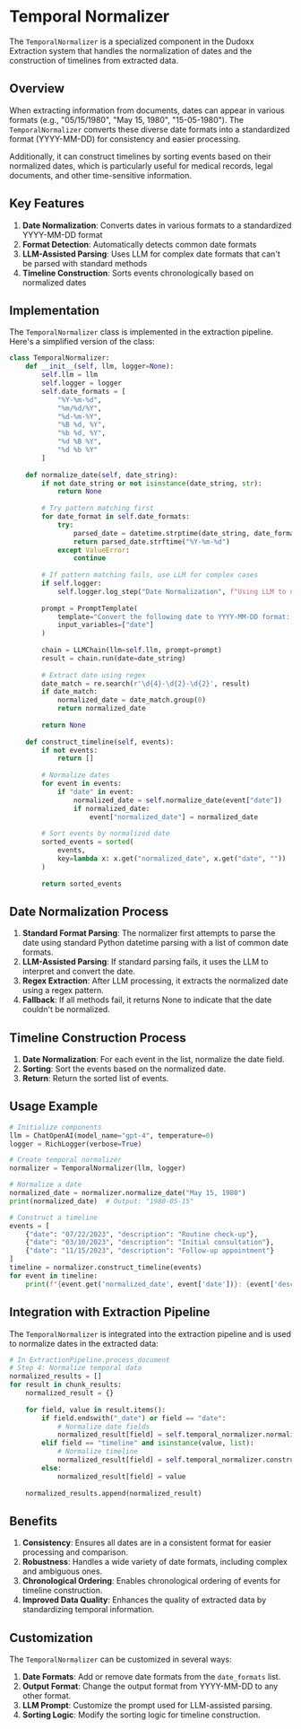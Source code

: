 # Temporal Normalizer

The `TemporalNormalizer` is a specialized component in the Dudoxx Extraction system that handles the normalization of dates and the construction of timelines from extracted data.

## Overview

When extracting information from documents, dates can appear in various formats (e.g., "05/15/1980", "May 15, 1980", "15-05-1980"). The `TemporalNormalizer` converts these diverse date formats into a standardized format (YYYY-MM-DD) for consistency and easier processing.

Additionally, it can construct timelines by sorting events based on their normalized dates, which is particularly useful for medical records, legal documents, and other time-sensitive information.

## Key Features

1. **Date Normalization**: Converts dates in various formats to a standardized YYYY-MM-DD format
2. **Format Detection**: Automatically detects common date formats
3. **LLM-Assisted Parsing**: Uses LLM for complex date formats that can't be parsed with standard methods
4. **Timeline Construction**: Sorts events chronologically based on normalized dates

## Implementation

The `TemporalNormalizer` class is implemented in the extraction pipeline. Here's a simplified version of the class:

```python
class TemporalNormalizer:
    def __init__(self, llm, logger=None):
        self.llm = llm
        self.logger = logger
        self.date_formats = [
            "%Y-%m-%d",
            "%m/%d/%Y",
            "%d-%m-%Y",
            "%B %d, %Y",
            "%b %d, %Y",
            "%d %B %Y",
            "%d %b %Y"
        ]
    
    def normalize_date(self, date_string):
        if not date_string or not isinstance(date_string, str):
            return None
            
        # Try pattern matching first
        for date_format in self.date_formats:
            try:
                parsed_date = datetime.strptime(date_string, date_format)
                return parsed_date.strftime("%Y-%m-%d")
            except ValueError:
                continue
        
        # If pattern matching fails, use LLM for complex cases
        if self.logger:
            self.logger.log_step("Date Normalization", f"Using LLM to normalize date: {date_string}")
            
        prompt = PromptTemplate(
            template="Convert the following date to YYYY-MM-DD format: {date}",
            input_variables=["date"]
        )
        
        chain = LLMChain(llm=self.llm, prompt=prompt)
        result = chain.run(date=date_string)
        
        # Extract date using regex
        date_match = re.search(r'\d{4}-\d{2}-\d{2}', result)
        if date_match:
            normalized_date = date_match.group(0)
            return normalized_date
        
        return None
    
    def construct_timeline(self, events):
        if not events:
            return []
            
        # Normalize dates
        for event in events:
            if "date" in event:
                normalized_date = self.normalize_date(event["date"])
                if normalized_date:
                    event["normalized_date"] = normalized_date
        
        # Sort events by normalized date
        sorted_events = sorted(
            events, 
            key=lambda x: x.get("normalized_date", x.get("date", ""))
        )
        
        return sorted_events
```

## Date Normalization Process

1. **Standard Format Parsing**: The normalizer first attempts to parse the date using standard Python datetime parsing with a list of common date formats.
2. **LLM-Assisted Parsing**: If standard parsing fails, it uses the LLM to interpret and convert the date.
3. **Regex Extraction**: After LLM processing, it extracts the normalized date using a regex pattern.
4. **Fallback**: If all methods fail, it returns None to indicate that the date couldn't be normalized.

## Timeline Construction Process

1. **Date Normalization**: For each event in the list, normalize the date field.
2. **Sorting**: Sort the events based on the normalized date.
3. **Return**: Return the sorted list of events.

## Usage Example

```python
# Initialize components
llm = ChatOpenAI(model_name="gpt-4", temperature=0)
logger = RichLogger(verbose=True)

# Create temporal normalizer
normalizer = TemporalNormalizer(llm, logger)

# Normalize a date
normalized_date = normalizer.normalize_date("May 15, 1980")
print(normalized_date)  # Output: "1980-05-15"

# Construct a timeline
events = [
    {"date": "07/22/2023", "description": "Routine check-up"},
    {"date": "03/10/2023", "description": "Initial consultation"},
    {"date": "11/15/2023", "description": "Follow-up appointment"}
]
timeline = normalizer.construct_timeline(events)
for event in timeline:
    print(f"{event.get('normalized_date', event['date'])}: {event['description']}")
```

## Integration with Extraction Pipeline

The `TemporalNormalizer` is integrated into the extraction pipeline and is used to normalize dates in the extracted data:

```python
# In ExtractionPipeline.process_document
# Step 4: Normalize temporal data
normalized_results = []
for result in chunk_results:
    normalized_result = {}
    
    for field, value in result.items():
        if field.endswith("_date") or field == "date":
            # Normalize date fields
            normalized_result[field] = self.temporal_normalizer.normalize_date(value)
        elif field == "timeline" and isinstance(value, list):
            # Normalize timeline
            normalized_result[field] = self.temporal_normalizer.construct_timeline(value)
        else:
            normalized_result[field] = value
    
    normalized_results.append(normalized_result)
```

## Benefits

1. **Consistency**: Ensures all dates are in a consistent format for easier processing and comparison.
2. **Robustness**: Handles a wide variety of date formats, including complex and ambiguous ones.
3. **Chronological Ordering**: Enables chronological ordering of events for timeline construction.
4. **Improved Data Quality**: Enhances the quality of extracted data by standardizing temporal information.

## Customization

The `TemporalNormalizer` can be customized in several ways:

1. **Date Formats**: Add or remove date formats from the `date_formats` list.
2. **Output Format**: Change the output format from YYYY-MM-DD to any other format.
3. **LLM Prompt**: Customize the prompt used for LLM-assisted parsing.
4. **Sorting Logic**: Modify the sorting logic for timeline construction.
